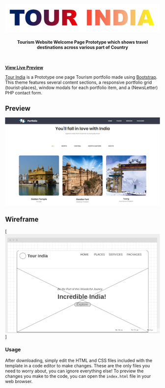 <div align="center">
	<a href="https://mrjatinchauhan.github.io/tourindia.github.io/"><img src="./pictures/tour-india.jpg"></a>
	<h4>Tourism Website Welcome Page Prototype which shows travel destinations across various part of Country</h4>
	<br>
</div>

**[View Live Preview](https://mrjatinchauhan.github.io/tourindia.github.io/)**


[Tour India](https://mrjatinchauhan.github.io/tourindia.github.io/) is a Prototype one page Tourism portfolio made using [Bootstrap](http://getbootstrap.com/). This theme features several content sections, a responsive portfolio grid (tourist-places), window modals for each portfolio item, and a (NewsLetter) PHP contact form.

## Preview


[![Tour India Preview](./pictures/parts-glimpse.png)](https://mrjatinchauhan.github.io/tourindia.github.io/)


## Wireframe

[![Tour India Wireframe](./pictures/wireframe-pc.png)]

### Usage

After downloading, simply edit the HTML and CSS files included with the template in a code editor to make changes. These are the only files you need to worry about, you can ignore everything else! To preview the changes you make to the code, you can open the `index.html` file in your web browser.
